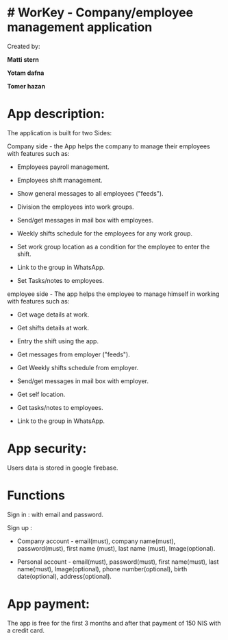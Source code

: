 # # WorKey - Company/employee management application
 
Created by:

**Matti stern**

**Yotam dafna**

**Tomer hazan**

# App description:

The application is built for two Sides:

Company side - the App helps the company to manage their employees with features such as:

* Employees payroll management.

* Employees shift management.

* Show general messages to all employees ("feeds").

* Division the employees into work groups.

* Send/get messages in mail box with employees.
 
* Weekly shifts schedule for the employees for any work group.

* Set work group location as a condition for the employee to enter the shift.

* Link to the group in WhatsApp.

* Set Tasks/notes to employees.


employee side - The app helps the employee to manage himself in working with features such as:

* Get wage details at work.

* Get shifts details at work.

* Entry the shift using the app.

* Get messages from employer ("feeds").

* Get Weekly shifts schedule from employer.

* Send/get messages in mail box with employer.

* Get self location.

* Get tasks/notes to employees.

* Link to the group in WhatsApp.

# App security:

Users data is stored in google firebase.

# Functions

Sign in : with email and password.
 
Sign up :

 * Company account - email(must), company name(must), password(must), first name (must), last name (must), Image(optional).
 
 * Personal account - email(must), password(must), first name(must), last name(must), Image(optional), phone number(optional), birth date(optional), address(optional).
 
 # App payment:
 
 The app is free for the first 3 months and after that payment of 150 NIS with a credit card.
